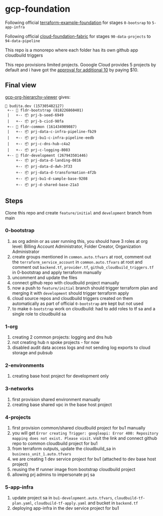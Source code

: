 # gcp-foundation 

Following official [terraform-example-foundation](https://github.com/terraform-google-modules/terraform-example-foundation) for stages ```0-bootsrap``` to ```5-app-infra```

Following official [cloud-foundation-fabric](https://github.com/terraform-google-modules/cloud-foundation-fabric) for stages ```90-data-projects``` to ```94-data-pipeline```

This repo is a monorepo where each folder has its own github app cloudbuild triggers

This repo provisions limited projects. Gooogle Cloud provides 5 projects by default and i have got the [approval for additional 10](https://support.google.com/code/contact/billing_quota_increase) by paying $10.

## Final view
[gcp-org-hierarchy-viewer](https://github.com/GoogleCloudPlatform/professional-services/tree/main/tools/gcp-org-hierarchy-viewer) gives:

```
🏢 budita.dev (157305482127)
 +-- 📁 fldr-bootstrap (818226860401)
 |   +-- 📦 prj-b-seed-6949
 |   +-- 📦 prj-b-cicd-98fa
 +-- 📁 fldr-common (161434909087)
 |   +-- 📦 prj-data-c-infra-pipeline-fb29
 |   +-- 📦 prj-bu1-c-infra-pipeline-eedb
 |   +-- 📦 prj-c-dns-hub-c4a2
 |   +-- 📦 prj-c-logging-8083
 +-- 📁 fldr-development (267943501446)
     +-- 📦 prj-data-d-landing-0816
     +-- 📦 prj-data-d-dwh-3f33
     +-- 📦 prj-data-d-transformation-4f2b
     +-- 📦 prj-bu1-d-sample-base-9208
     +-- 📦 prj-d-shared-base-21a3
```

## Steps

Clone this repo and create ```feature/initial``` and ```development``` branch from main

### 0-bootstrap
1. as org admin or as user running this, you should have 3 roles at org level: Billing Account Administrator, Folder Creator, Organization Administrator 
1. create groups mentioned in ```common.auto.tfvars``` at root, comment out the ```terraform_service_account``` in ```common.auto.tfvars``` at root and comment out ```backend.tf```, ```provider.tf```, ```github_cloudbuild_triggers.tf``` in 0-bootstrap and apply terraform manually
1. uncomment and update the files 
1. connect github repo with cloudbuild project manually
1. now a push to ```feature/initial``` branch should trigger terraform plan and merging it with ```development``` should trigger terraform apply
1. cloud source repos and cloudbuild triggers created on them automatically as part of official ```0-bootstrap``` are kept but not used
1. to make ```0-bootstrap``` work on cloudbuild: had to add roles to tf sa and a single role to cloudbuild sa 

### 1-org
1. creating 2 common projects: logging and dns hub
1. not creating hub n spoke projects - for now
1. disabled audit data access logs and not sending log exports to cloud storage and pubsub

### 2-environments
1. creating base host project for development only

### 3-networks
1. first provision shared environment manually
1. creating base shared vpc in the base host project

### 4-projects
1. first provision common/shared cloudbuild project for bu1 manually
1. you will get ```Error creating Trigger: googleapi: Error 400: Repository mapping does not exist. Please visit```. visit the link and connect github repo to common cloudbuild project for bu1
1. from terraform outputs, update the cloudbuild_sa in ```business_unit_1.auto.tfvars``` 
1. we are creating 1 dev service project for bu1 (attached to dev base host project)
1. reusing the tf runner image from bootstrap cloudbuild project
1. allowing prj admins to impersonate prj sa

### 5-app-infra
1. update project sa in ```bu1-development.auto.tfvars```, ```cloudbuild-tf-plan.yaml```, ```cloudbuild-tf-apply.yaml``` and bucket in ```backend.tf``` 
1. deploying app-infra in the dev service project for bu1